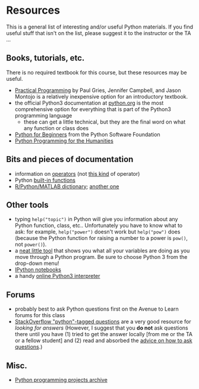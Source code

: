 Resources
=========

This is a general list of interesting and/or useful Python materials. If you find useful stuff that isn't on the list, please suggest it to the instructor or the TA ...

## Books, tutorials, etc.

There is no required textbook for this course, but these resources may be useful.

* [Practical Programming](https://pragprog.com/book/gwpy2/practical-programming) by Paul Gries, Jennifer Campbell, and Jason Montojo is a relatively inexpensive option for an introductory textbook.
* the official Python3 documentation at [python.org](https://docs.python.org/3/) is the most comprehensive option for everything that is part of the Python3 programming language
	* these can get a little technical, but they are the final word on what any function or class does
* [Python for Beginners](https://www.python.org/about/gettingstarted/) from the Python Software Foundation
* [Python Programming for the Humanities](http://fbkarsdorp.github.io/python-course/)

## Bits and pieces of documentation

* information on [operators](http://www.tutorialspoint.com/python/python_basic_operators.htm) (not [this kind](https://www.youtube.com/watch?v=o-chH7BMgVI) of operator)
* Python [built-in functions](https://docs.python.org/3.3/library/functions.html)
* [R/Python/MATLAB dictionary](http://mathesaurus.sourceforge.net/); [another one](http://hyperpolyglot.org/numerical-analysis)

## Other tools

* typing `help("topic")` in Python will give you information about any Python function, class, etc..  Unfortunately you have to know what to ask: for example, `help("power")` doesn't work but `help("pow")` does (because the Python function for raising a number to a power is `pow()`, not `power()`).
* a [neat little tool](http://pythontutor.com/visualize.html#mode=edit) that shows you what all your variables are doing as you move through a Python program. Be sure to choose Python 3 from the drop-down menu!
* [IPython notebooks](https://www.pythonanywhere.com/try-ipython/ )
* a handy [online Python3 interpreter](http://www.tutorialspoint.com/execute_python3_online.php)

## Forums

* probably best to ask Python questions first on the Avenue to Learn forums for this class
* [StackOverflow "python"-tagged questions](http://stackoverflow.com/questions/tagged/python) are a very good resource for *looking for answers* (However, I suggest that you **do not** ask questions there until you have (1) tried to get the answer locally [from me or the TA or a fellow student] and (2) read and absorbed the [advice on how to ask questions](http://stackoverflow.com/help/how-to-ask).)

## Misc.

* [Python programming projects archive](http://www.cse.msu.edu/~cse231/PracticeOfComputingUsingPython/)
